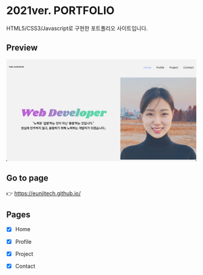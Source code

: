 # 2021ver. PORTFOLIO

HTML5/CSS3/Javascript로 구현한 포트폴리오 사이트입니다.

## Preview

<img src = "./preview.png" width="500" />

## Go to page

👉 <https://eunjitech.github.io/>

## Pages

- [x] Home

- [x] Profile

- [x] Project

- [x] Contact
